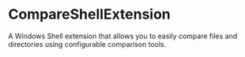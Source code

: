 # CompareShellExtension
A Windows Shell extension that allows you to easily compare files and directories using configurable comparison tools.
